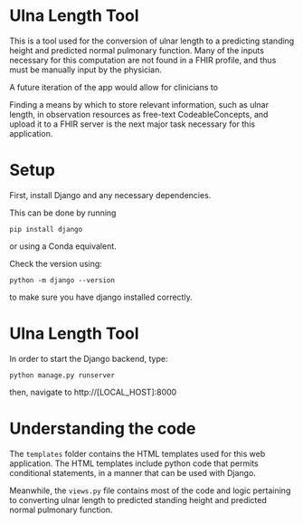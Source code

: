 # Ulna Length Tool

This is a tool used for the conversion of ulnar length to a predicting standing height and predicted normal pulmonary function. Many of the inputs necessary for this computation are not found in a FHIR profile, and thus must be manually input by the physician. 

A future iteration of the app would allow for clinicians to 

Finding a means by which to store relevant information, such as ulnar length, in observation resources as free-text CodeableConcepts, and upload it to a FHIR server is the next major task necessary for this application.

# Setup

First, install Django and any necessary dependencies. 

This can be done by running

```pip install django```

or using a Conda equivalent.

Check the version using:

```python -m django --version```

to make sure you have django installed correctly.

# Ulna Length Tool

In order to start the Django backend, type:

```python manage.py runserver```

then, navigate to http://[LOCAL_HOST]:8000

# Understanding the code

The ```templates``` folder contains the HTML templates used for this web application. The HTML templates include python code that permits conditional statements, in a manner that can be used with Django.

Meanwhile, the ```views.py``` file contains most of the code and logic pertaining to converting ulnar length to predicted standing height and predicted normal pulmonary function.
